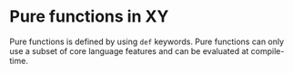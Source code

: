 # Pure functions in XY

Pure functions is defined by using `def` keywords. Pure functions can only use a subset of core language features and can be evaluated at compile-time.
